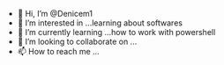 - 👋 Hi, I’m @Denicem1
- 👀 I’m interested in ...learning about softwares  
- 🌱 I’m currently learning ...how to work with powershell
- 💞️ I’m looking to collaborate on ...
- 📫 How to reach me ...

<!---
Denicem1/Denicem1 is a ✨ special ✨ repository because its `README.md` (this file) appears on your GitHub profile.
You can click the Preview link to take a look at your changes.
--->
                                                                                                                                                             
                                                                                                                                                             
                                                                                                                                                             
                                                                                                                                                             
                                                                                                                                                             
                                                                                                                                                             
                                                                                                                                                             
                                                                                                                                                      
